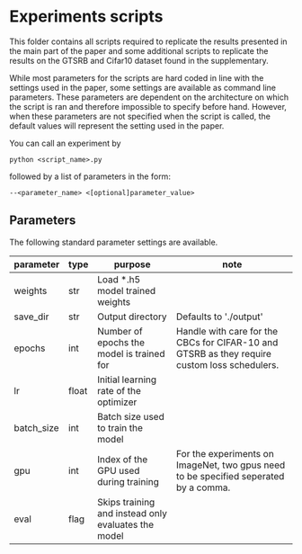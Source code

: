# Experiments scripts
This folder contains all scripts required to replicate the results presented 
in the main part of the paper and some additional scripts to replicate the 
results on the GTSRB and Cifar10 dataset found in the supplementary. 

While most parameters for the scripts are hard coded in line with the settings 
used in the paper, some settings are available as command line parameters. 
These parameters are dependent on the architecture on which the script is ran 
and therefore impossible to specify before hand. However, when these 
parameters are not specified when the script is called, the default values 
will represent the setting used in the paper.

You can call an experiment by

```python <script_name>.py```

followed by a list of parameters in the form:

```--<parameter_name> <[optional]parameter_value>```

## Parameters
The following standard parameter settings are available.

|parameter|type|purpose|note|
|---|---|---|---|
|weights|str|Load *.h5 model trained weights||
|save_dir|str|Output directory|Defaults to './output'|
|epochs|int|Number of epochs the model is trained for|Handle with care for the CBCs for CIFAR-10 and GTSRB as they require custom loss schedulers.|
|lr|float|Initial learning rate of the optimizer||
|batch_size|int|Batch size used to train the model||
|gpu|int|Index of the GPU used during training|For the experiments on ImageNet, two gpus need to be specified seperated by a comma.|
|eval|flag|Skips training and instead only evaluates the model||
